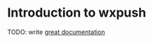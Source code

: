 # Introduction to wxpush

TODO: write [great documentation](http://jacobian.org/writing/what-to-write/)
